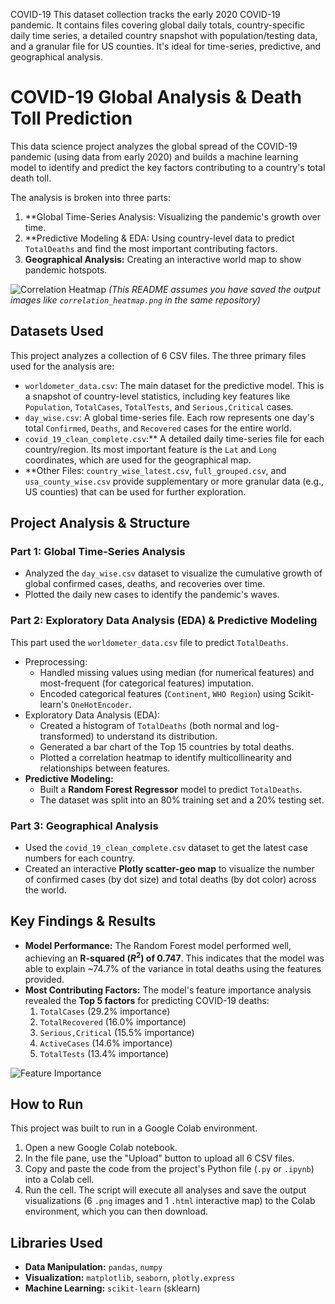  COVID-19
This dataset collection tracks the early 2020 COVID-19 pandemic. It contains files covering global daily totals, country-specific daily time series, a detailed country snapshot with population/testing data, and a granular file for US counties. It's ideal for time-series, predictive, and geographical analysis.
# COVID-19 Global Analysis & Death Toll Prediction

This data science project analyzes the global spread of the COVID-19 pandemic (using data from early 2020) and builds a machine learning model to identify and predict the key factors contributing to a country's total death toll.

The analysis is broken into three parts:
1.  **Global Time-Series Analysis: Visualizing the pandemic's growth over time.
2.  **Predictive Modeling & EDA: Using country-level data to predict `TotalDeaths` and find the most important contributing factors.
3.  **Geographical Analysis:** Creating an interactive world map to show pandemic hotspots.

![Correlation Heatmap](correlation_heatmap.png)
*(This README assumes you have saved the output images like `correlation_heatmap.png` in the same repository)*

## Datasets Used

This project analyzes a collection of 6 CSV files. The three primary files used for the analysis are:

* `worldometer_data.csv`: The main dataset for the predictive model. This is a snapshot of country-level statistics, including key features like `Population`, `TotalCases`, `TotalTests`, and `Serious,Critical` cases.
* `day_wise.csv`: A global time-series file. Each row represents one day's total `Confirmed`, `Deaths`, and `Recovered` cases for the entire world.
* `covid_19_clean_complete.csv`:** A detailed daily time-series file for each country/region. Its most important feature is the `Lat` and `Long` coordinates, which are used for the geographical map.
* **Other Files: `country_wise_latest.csv`, `full_grouped.csv`, and `usa_county_wise.csv` provide supplementary or more granular data (e.g., US counties) that can be used for further exploration.

## Project Analysis & Structure

### Part 1: Global Time-Series Analysis
* Analyzed the `day_wise.csv` dataset to visualize the cumulative growth of global confirmed cases, deaths, and recoveries over time.
* Plotted the daily new cases to identify the pandemic's waves.

### Part 2: Exploratory Data Analysis (EDA) & Predictive Modeling
This part used the `worldometer_data.csv` file to predict `TotalDeaths`.

* Preprocessing:
    * Handled missing values using median (for numerical features) and most-frequent (for categorical features) imputation.
    * Encoded categorical features (`Continent`, `WHO Region`) using Scikit-learn's `OneHotEncoder`.
* Exploratory Data Analysis (EDA):
    * Created a histogram of `TotalDeaths` (both normal and log-transformed) to understand its distribution.
    * Generated a bar chart of the Top 15 countries by total deaths.
    * Plotted a correlation heatmap to identify multicollinearity and relationships between features.
* **Predictive Modeling:**
    * Built a **Random Forest Regressor** model to predict `TotalDeaths`.
    * The dataset was split into an 80% training set and a 20% testing set.

### Part 3: Geographical Analysis
* Used the `covid_19_clean_complete.csv` dataset to get the latest case numbers for each country.
* Created an interactive **Plotly scatter-geo map** to visualize the number of confirmed cases (by dot size) and total deaths (by dot color) across the world.

## Key Findings & Results

* **Model Performance:** The Random Forest model performed well, achieving an **R-squared ($R^2$) of 0.747**. This indicates that the model was able to explain ~74.7% of the variance in total deaths using the features provided.
* **Most Contributing Factors:** The model's feature importance analysis revealed the **Top 5 factors** for predicting COVID-19 deaths:
    1.  `TotalCases` (29.2% importance)
    2.  `TotalRecovered` (16.0% importance)
    3.  `Serious,Critical` (15.5% importance)
    4.  `ActiveCases` (14.6% importance)
    5.  `TotalTests` (13.4% importance)

![Feature Importance](feature_importance.png)

## How to Run

This project was built to run in a Google Colab environment.

1.  Open a new Google Colab notebook.
2.  In the file pane, use the "Upload" button to upload all 6 CSV files.
3.  Copy and paste the code from the project's Python file (`.py` or `.ipynb`) into a Colab cell.
4.  Run the cell. The script will execute all analyses and save the output visualizations (6 `.png` images and 1 `.html` interactive map) to the Colab environment, which you can then download.

## Libraries Used

* **Data Manipulation:** `pandas`, `numpy`
* **Visualization:** `matplotlib`, `seaborn`, `plotly.express`
* **Machine Learning:** `scikit-learn` (sklearn)

